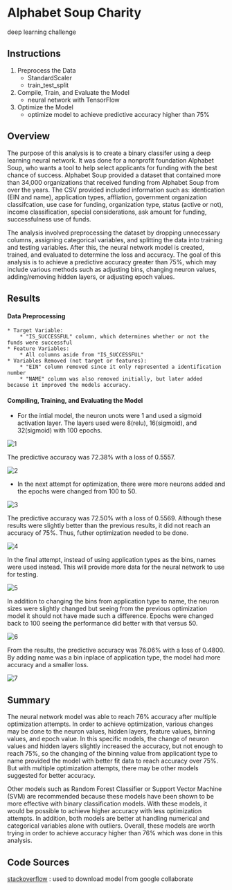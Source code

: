# Alphabet Soup Charity #
deep learning challenge

## Instructions ##
1. Preprocess the Data
    * StandardScaler
    * train_test_split
2. Compile, Train, and Evaluate the Model
    * neural network with TensorFlow
3. Optimize the Model
    * optimize model to achieve predictive accuracy higher than 75%

## Overview ##
The purpose of this analysis is to create a binary classifer using a deep learning neural network. It was done for a nonprofit foundation Alphabet Soup, who wants a tool to help select applicants for funding with the best chance of success. Alphabet Soup provided a dataset that contained more than 34,000 organizations that received funding from Alphabet Soup from over the years. The CSV provided included information such as: identication (EIN and name), application types, affliation, government organization classifcation, use case for funding, organization type, status (active or not), income classification, special considerations, ask amount for funding, successfulness use of funds. <br/>

The analysis involved preprocessing the dataset by dropping unnecessary columns, assigning categorical variables, and splitting the data into training and testing variables. After this, the neural network model is created, trained, and evaluated to determine the loss and accuracy. The goal of this analysis is to achieve a predictive accuracy greater than 75%, which may include various methods such as adjusting bins, changing neuron values, adding/removing hidden layers, or adjusting epoch values. <br/>

## Results ##
#### Data Preprocessing #### 
    * Target Variable:
        * "IS_SUCCESSFUL" column, which determines whether or not the funds were successful
    * Feature Variables:
        * All columns aside from "IS_SUCCESSFUL"
    * Variables Removed (not target or features):
        * "EIN" column removed since it only represented a identification number
        * "NAME" column was also removed initially, but later added because it improved the models accuracy.
#### Compiling, Training, and Evaluating the Model #### 
* For the intial model, the neuron unots were 1 and used a sigmoid activation layer. The layers used were 8(relu), 16(sigmoid), and 32(sigmoid) with 100 epochs. <br/>

![1](https://github.com/ashley-ngyn/deep-learning-challenge/assets/150317761/e798c6dd-a2fc-421b-87d7-5c977cec6da6) <br/>
 
 The predictive accuracy was 72.38% with a loss of 0.5557. <br/>

![2](https://github.com/ashley-ngyn/deep-learning-challenge/assets/150317761/1a9d0907-ac2b-4510-90bf-917317cfc686)
<br/>

 * In the next attempt for optimization, there were more neurons added and the epochs were changed from 100 to 50.<br/>

 ![3](https://github.com/ashley-ngyn/deep-learning-challenge/assets/150317761/b685b3b9-6fbc-48ff-a7c4-f3a36d21ab17)
<br/>

 The predictive accuracy was 72.50% with a loss of 0.5569. Although these results were slightly better than the previous results, it did not reach an accuracy of 75%. Thus, futher optimization needed to be done. <br/>

![4](https://github.com/ashley-ngyn/deep-learning-challenge/assets/150317761/20c38d93-1dd7-475e-b5b6-74141d019e93) <br/>

 In the final attempt, instead of using application types as the bins, names were used instead. This will provide more data for the neural network to use for testing.<br/>

![5](https://github.com/ashley-ngyn/deep-learning-challenge/assets/150317761/ea60cc3e-4c44-495b-8e21-067e5fc06559) <br/>

 In addition to changing the bins from application type to name, the neuron sizes were slightly changed but seeing from the previous optimization model it should not have made such a difference. Epochs were changed back to 100 seeing the performance did better with that versus 50.<br/>

![6](https://github.com/ashley-ngyn/deep-learning-challenge/assets/150317761/4eb5e3cd-71c5-474e-aa87-27183c75c8c1)
<br/>

 From the results, the predictive accuracy was 76.06% with a loss of 0.4800. By adding name was a bin inplace of application type, the model had more accuracy and a smaller loss.<br/>

![7](https://github.com/ashley-ngyn/deep-learning-challenge/assets/150317761/401008b7-dfee-4c4e-9ee4-d6a96ef58936)
<br/>

## Summary ##
The neural network model was able to reach 76% accuracy after multiple optimization attempts. In order to achieve optimization, various changes may be done to the neuron values, hidden layers, feature values, binning values, and epoch value. In this specific models, the change of neuron values and hidden layers slightly increased the accuracy, but not enough to reach 75%, so the changing of the binning value from applicationt type to name provided the model with better fit data to reach accuracy over 75%. But with multiple optimization attempts, there may be other models suggested for better accuracy. <br/>

Other models such as Random Forest Classifier or Support Vector Machine (SVM) are recommended because these models have been shown to be more effective with binary classification models. With these models, it would be possible to achieve higher accuracy with less optimization attempts. In addition, both models are better at handling numerical and categorical variables alone with outliers. Overall, these models are worth trying in order to achieve accuracy higher than 76% which was done in this analysis.

## Code Sources ##
[stackoverflow](https://stackoverflow.com/questions/50447222/google-colaboratory-keras-save-model-in-hdf5-file-format-and-download-it-to-l) : used to download model from google collaborate
